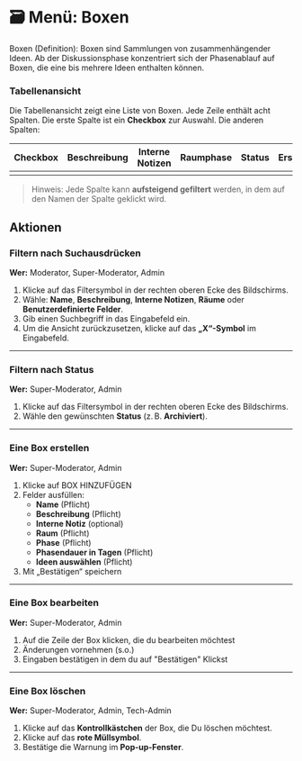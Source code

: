 # 🗃️ Menü: Boxen

Boxen (Definition):
Boxen sind Sammlungen von zusammenhängender Ideen. Ab der Diskussionsphase konzentriert sich der Phasenablauf auf Boxen, die eine bis mehrere Ideen enthalten können.

### Tabellenansicht

Die Tabellenansicht zeigt eine Liste von Boxen. Jede Zeile enthält acht Spalten. Die erste Spalte ist ein **Checkbox** zur Auswahl. Die anderen Spalten:

| Checkbox | Beschreibung | Interne Notizen | Raumphase | Status | Erstellungsdatum | Letzte Aktualisierung |
|-------------------|--------------|-----------------|-----------|--------|------------------|-----------------------|
|                   |              |                 |           |        |                  |                       |


> Hinweis: Jede Spalte kann **aufsteigend gefiltert** werden, in dem auf den Namen der Spalte geklickt wird.



## Aktionen

### Filtern nach Suchausdrücken

**Wer:** Moderator, Super-Moderator, Admin

1. Klicke auf das Filtersymbol in der rechten oberen Ecke des Bildschirms.  
2. Wähle: **Name**, **Beschreibung**, **Interne Notizen**, **Räume** oder **Benutzerdefinierte Felder**.  
3. Gib einen Suchbegriff in das Eingabefeld ein.  
4. Um die Ansicht zurückzusetzen, klicke auf das **„X“-Symbol** im Eingabefeld.

---

### Filtern nach Status

**Wer:** Super-Moderator, Admin

1. Klicke auf das Filtersymbol in der rechten oberen Ecke des Bildschirms.  
2. Wähle den gewünschten **Status** (z. B. **Archiviert**).

---

### Eine Box erstellen

**Wer:** Super-Moderator, Admin

1. Klicke auf BOX HINZUFÜGEN
2. Felder ausfüllen:
   - **Name** (Pflicht)
   - **Beschreibung** (Pflicht)
   - **Interne Notiz** (optional)
   - **Raum** (Pflicht)
   - **Phase** (Pflicht)
   - **Phasendauer in Tagen** (Pflicht)
   - **Ideen auswählen** (Pflicht)
3. Mit „Bestätigen“ speichern


---

### Eine Box bearbeiten

**Wer:** Super-Moderator, Admin

1. Auf die Zeile der Box klicken, die du bearbeiten möchtest
2. Änderungen vornehmen (s.o.)
3. Eingaben bestätigen in dem du auf "Bestätigen" Klickst



---

### Eine Box löschen

**Wer:** Super-Moderator, Admin, Tech-Admin

1. Klicke auf das **Kontrollkästchen** der Box, die Du löschen möchtest.  
2. Klicke auf das **rote Müllsymbol**.  
3. Bestätige die Warnung im **Pop-up-Fenster**.

